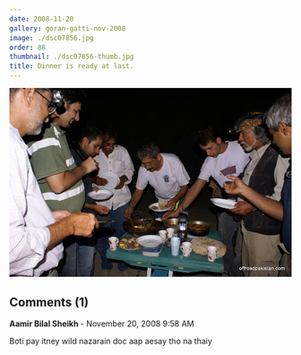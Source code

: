 ```yaml
---
date: 2008-11-20
gallery: goran-gatti-nov-2008
image: ./dsc07856.jpg
order: 88
thumbnail: ./dsc07856-thumb.jpg
title: Dinner is ready at last.
---
```


![Dinner is ready at last.](./dsc07856.jpg)

<div id="comments">

## Comments (1)

<div id="comment">

**Aamir Bilal Sheikh** - November 20, 2008  9:58 AM

Boti pay itney wild nazarain doc aap aesay tho na thaiy

</div>

</div>